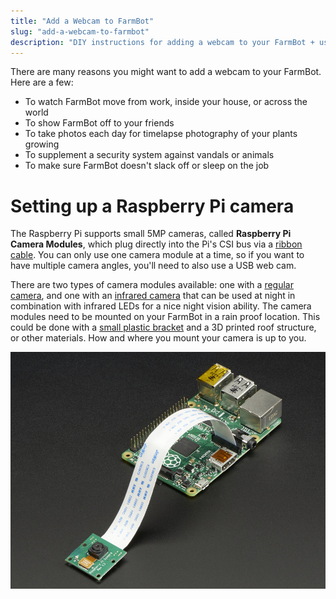 ```yaml
---
title: "Add a Webcam to FarmBot"
slug: "add-a-webcam-to-farmbot"
description: "DIY instructions for adding a webcam to your FarmBot + usage examples"
---
```


There are many reasons you might want to add a webcam to your FarmBot. Here are a few:
* To watch FarmBot move from work, inside your house, or across the world
* To show FarmBot off to your friends
* To take photos each day for timelapse photography of your plants growing
* To supplement a security system against vandals or animals
* To make sure FarmBot doesn't slack off or sleep on the job

# Setting up a Raspberry Pi camera

The Raspberry Pi supports small 5MP cameras, called **Raspberry Pi Camera Modules**, which plug directly into the Pi's CSI bus via a [ribbon cable](https://www.adafruit.com/products/2144). You can only use one camera module at a time, so if you want to have multiple camera angles, you'll need to also use a USB web cam.

There are two types of camera modules available: one with a [regular camera](https://www.adafruit.com/products/1367), and one with an [infrared camera](https://www.adafruit.com/products/1567) that can be used at night in combination with infrared LEDs for a nice night vision ability. The camera modules need to be mounted on your FarmBot in a rain proof location. This could be done with a [small plastic bracket](https://www.adafruit.com/products/1434) and a 3D printed roof structure, or other materials. How and where you mount your camera is up to you.

![1367-07.jpg](_images/07.jpg)

